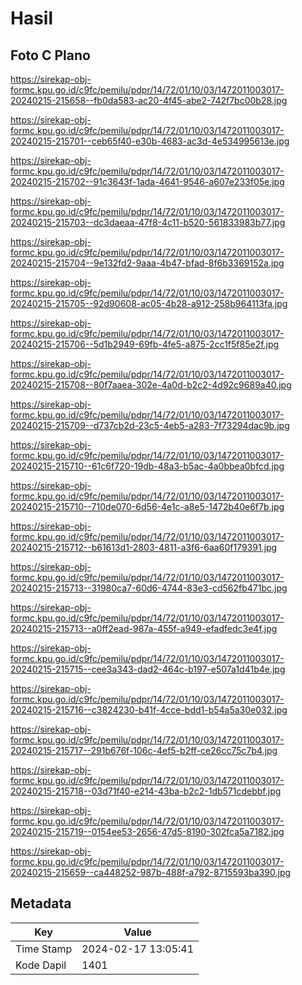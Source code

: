 # Hasil

## Foto C Plano

https://sirekap-obj-formc.kpu.go.id/c9fc/pemilu/pdpr/14/72/01/10/03/1472011003017-20240215-215658--fb0da583-ac20-4f45-abe2-742f7bc00b28.jpg

https://sirekap-obj-formc.kpu.go.id/c9fc/pemilu/pdpr/14/72/01/10/03/1472011003017-20240215-215701--ceb65f40-e30b-4683-ac3d-4e534995613e.jpg

https://sirekap-obj-formc.kpu.go.id/c9fc/pemilu/pdpr/14/72/01/10/03/1472011003017-20240215-215702--91c3643f-1ada-4641-9546-a607e233f05e.jpg

https://sirekap-obj-formc.kpu.go.id/c9fc/pemilu/pdpr/14/72/01/10/03/1472011003017-20240215-215703--dc3daeaa-47f8-4c11-b520-561833983b77.jpg

https://sirekap-obj-formc.kpu.go.id/c9fc/pemilu/pdpr/14/72/01/10/03/1472011003017-20240215-215704--9e132fd2-9aaa-4b47-bfad-8f6b3369152a.jpg

https://sirekap-obj-formc.kpu.go.id/c9fc/pemilu/pdpr/14/72/01/10/03/1472011003017-20240215-215705--92d90608-ac05-4b28-a912-258b964113fa.jpg

https://sirekap-obj-formc.kpu.go.id/c9fc/pemilu/pdpr/14/72/01/10/03/1472011003017-20240215-215706--5d1b2949-69fb-4fe5-a875-2cc1f5f85e2f.jpg

https://sirekap-obj-formc.kpu.go.id/c9fc/pemilu/pdpr/14/72/01/10/03/1472011003017-20240215-215708--80f7aaea-302e-4a0d-b2c2-4d92c9689a40.jpg

https://sirekap-obj-formc.kpu.go.id/c9fc/pemilu/pdpr/14/72/01/10/03/1472011003017-20240215-215709--d737cb2d-23c5-4eb5-a283-7f73294dac9b.jpg

https://sirekap-obj-formc.kpu.go.id/c9fc/pemilu/pdpr/14/72/01/10/03/1472011003017-20240215-215710--61c6f720-19db-48a3-b5ac-4a0bbea0bfcd.jpg

https://sirekap-obj-formc.kpu.go.id/c9fc/pemilu/pdpr/14/72/01/10/03/1472011003017-20240215-215710--710de070-6d56-4e1c-a8e5-1472b40e6f7b.jpg

https://sirekap-obj-formc.kpu.go.id/c9fc/pemilu/pdpr/14/72/01/10/03/1472011003017-20240215-215712--b61613d1-2803-4811-a3f6-6aa60f179391.jpg

https://sirekap-obj-formc.kpu.go.id/c9fc/pemilu/pdpr/14/72/01/10/03/1472011003017-20240215-215713--31980ca7-60d6-4744-83e3-cd562fb471bc.jpg

https://sirekap-obj-formc.kpu.go.id/c9fc/pemilu/pdpr/14/72/01/10/03/1472011003017-20240215-215713--a0ff2ead-987a-455f-a949-efadfedc3e4f.jpg

https://sirekap-obj-formc.kpu.go.id/c9fc/pemilu/pdpr/14/72/01/10/03/1472011003017-20240215-215715--cee3a343-dad2-464c-b197-e507a1d41b4e.jpg

https://sirekap-obj-formc.kpu.go.id/c9fc/pemilu/pdpr/14/72/01/10/03/1472011003017-20240215-215716--c3824230-b41f-4cce-bdd1-b54a5a30e032.jpg

https://sirekap-obj-formc.kpu.go.id/c9fc/pemilu/pdpr/14/72/01/10/03/1472011003017-20240215-215717--291b676f-106c-4ef5-b2ff-ce26cc75c7b4.jpg

https://sirekap-obj-formc.kpu.go.id/c9fc/pemilu/pdpr/14/72/01/10/03/1472011003017-20240215-215718--03d71f40-e214-43ba-b2c2-1db571cdebbf.jpg

https://sirekap-obj-formc.kpu.go.id/c9fc/pemilu/pdpr/14/72/01/10/03/1472011003017-20240215-215719--0154ee53-2656-47d5-8190-302fca5a7182.jpg

https://sirekap-obj-formc.kpu.go.id/c9fc/pemilu/pdpr/14/72/01/10/03/1472011003017-20240215-215659--ca448252-987b-488f-a792-8715593ba390.jpg


## Metadata

| Key        | Value               |
| ---------- | ------------------- |
| Time Stamp | 2024-02-17 13:05:41 |
| Kode Dapil | 1401                |



